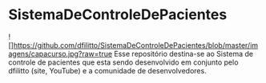 # SistemaDeControleDePacientes
![]https://github.com/dfilitto/SistemaDeControleDePacientes/blob/master/imagens/capacurso.jpg?raw=true
Esse repositório destina-se ao Sistema de controle de pacientes que esta sendo desenvolvido em conjunto pelo dfilitto (site, YouTube) e a comunidade de desenvolvedores.


